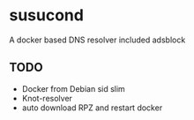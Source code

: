 # susucond
A docker based DNS resolver included adsblock


## TODO
* Docker from Debian sid slim
* Knot-resolver 
* auto download RPZ and restart docker
